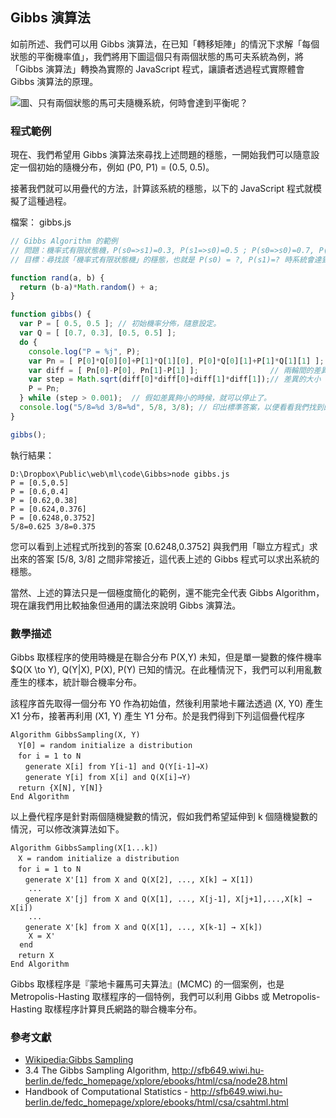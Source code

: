 ## Gibbs 演算法

如前所述、我們可以用 Gibbs 演算法，在已知「轉移矩陣」的情況下求解「每個狀態的平衡機率值」，我們將用下圖這個只有兩個狀態的馬可夫系統為例，將「Gibbs 演算法」轉換為實際的 JavaScript 程式，讓讀者透過程式實際體會 Gibbs 演算法的原理。

![圖、只有兩個狀態的馬可夫隨機系統，何時會達到平衡呢？](markov2state_gibbs.jpg)

### 程式範例

現在、我們希望用 Gibbs 演算法來尋找上述問題的穩態，一開始我們可以隨意設定一個初始的隨機分布，例如 (P0, P1) = (0.5, 0.5)。

接著我們就可以用疊代的方法，計算該系統的穩態，以下的 JavaScript 程式就模擬了這種過程。

檔案： gibbs.js

```javascript
// Gibbs Algorithm 的範例
// 問題：機率式有限狀態機，P(s0=>s1)=0.3, P(s1=>s0)=0.5 ; P(s0=>s0)=0.7, P(s1=>s1)=0.5
// 目標：尋找該「機率式有限狀態機」的穩態，也就是 P(s0) = ?, P(s1)=? 時系統會達到平衡。

function rand(a, b) {
  return (b-a)*Math.random() + a;
}

function gibbs() {
  var P = [ 0.5, 0.5 ]; // 初始機率分佈，隨意設定。
  var Q = [ [0.7, 0.3], [0.5, 0.5] ];
  do {
	console.log("P = %j", P);
    var Pn = [ P[0]*Q[0][0]+P[1]*Q[1][0], P[0]*Q[0][1]+P[1]*Q[1][1] ];    // 下一輪的機率分布。
	var diff = [ Pn[0]-P[0], Pn[1]-P[1] ];                // 兩輪間的差異。
	var step = Math.sqrt(diff[0]*diff[0]+diff[1]*diff[1]);// 差異的大小
	P = Pn;
  } while (step > 0.001);  // 假如差異夠小的時候，就可以停止了。
  console.log("5/8=%d 3/8=%d", 5/8, 3/8); // 印出標準答案，以便看看我們找到的答案是否夠接近。
}

gibbs();
```

執行結果：

```
D:\Dropbox\Public\web\ml\code\Gibbs>node gibbs.js
P = [0.5,0.5]
P = [0.6,0.4]
P = [0.62,0.38]
P = [0.624,0.376]
P = [0.6248,0.3752]
5/8=0.625 3/8=0.375
```

您可以看到上述程式所找到的答案 [0.6248,0.3752] 與我們用「聯立方程式」求出來的答案 [5/8, 3/8] 之間非常接近，這代表上述的 Gibbs 程式可以求出系統的穩態。

當然、上述的算法只是一個極度簡化的範例，還不能完全代表 Gibbs Algorithm，現在讓我們用比較抽象但通用的講法來說明 Gibbs 演算法。

### 數學描述

Gibbs 取樣程序的使用時機是在聯合分布 P(X,Y) 未知，但是單一變數的條件機率 $Q(X \to Y), Q(Y|X), P(X), P(Y) 已知的情況。在此種情況下，我們可以利用亂數產生的樣本，統計聯合機率分布。

該程序首先取得一個分布 Y0 作為初始值，然後利用蒙地卡羅法透過 (X, Y0) 產生 X1 分布，接著再利用 (X1, Y)  產生 Y1 分布。於是我們得到下列這個疊代程序 

```
Algorithm GibbsSampling(X, Y)
　Y[0] = random initialize a distribution
　for i = 1 to N
　　generate X[i] from Y[i-1] and Q(Y[i-1]→X)
　　generate Y[i] from X[i] and Q(X[i]→Y) 
　return {X[N], Y[N]}
End Algorithm
```

以上疊代程序是針對兩個隨機變數的情況，假如我們希望延伸到 k 個隨機變數的情況，可以修改演算法如下。

```
Algorithm GibbsSampling(X[1...k])
　X = random initialize a distribution
　for i = 1 to N
　　generate X'[1] from X and Q(X[2], ..., X[k] → X[1])
    ...
　　generate X'[j] from X and Q(X[1], ..., X[j-1], X[j+1],...,X[k] → X[i])
    ...
　　generate X'[k] from X and Q(X[1], ..., X[k-1] → X[k])
    X = X'
  end
　return X
End Algorithm
```

Gibbs 取樣程序是『蒙地卡羅馬可夫算法』(MCMC) 的一個案例，也是 Metropolis-Hasting 取樣程序的一個特例，我們可以利用 Gibbs 或 Metropolis-Hasting 取樣程序計算貝氏網路的聯合機率分布。

### 參考文獻

* [Wikipedia:Gibbs Sampling](http://en.wikipedia.org/wiki/Gibbs_sampling)
* 3.4 The Gibbs Sampling Algorithm, <http://sfb649.wiwi.hu-berlin.de/fedc_homepage/xplore/ebooks/html/csa/node28.html>
* Handbook of Computational Statistics - <http://sfb649.wiwi.hu-berlin.de/fedc_homepage/xplore/ebooks/html/csa/csahtml.html>


